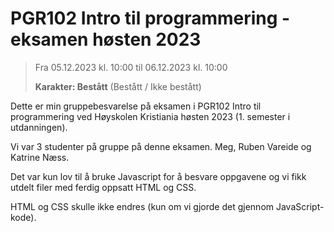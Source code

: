 # PGR102 Intro til programmering - eksamen høsten 2023

> Fra 05.12.2023 kl. 10:00 til 06.12.2023 kl. 10:00
>
> **Karakter: Bestått** (Bestått / Ikke bestått)

Dette er min gruppebesvarelse på eksamen i PGR102 Intro til programmering ved Høyskolen Kristiania høsten 2023 (1. semester i utdanningen). 

Vi var 3 studenter på gruppe på denne eksamen. Meg, Ruben Vareide og Katrine Næss.

Det var kun lov til å bruke Javascript for å besvare oppgavene og vi fikk utdelt filer med ferdig oppsatt HTML og CSS. 

HTML og CSS skulle ikke endres (kun om vi gjorde det gjennom JavaScript-kode).

